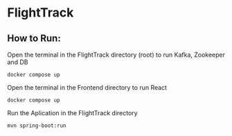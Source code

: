 # FlightTrack

## How to Run:
Open the terminal in the FlightTrack directory (root) to run Kafka, Zookeeper and DB
```
docker compose up 
```

Open the terminal in the Frontend directory to run React
```
docker compose up 
```

Run the Aplication in the FlightTrack directory
```
mvn spring-boot:run
```
